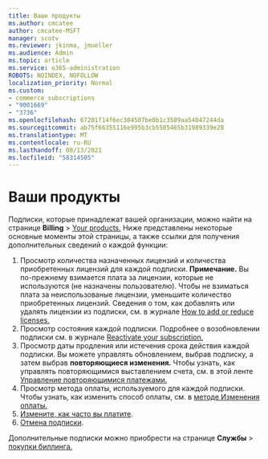 ```yaml
---
title: Ваши продукты
ms.author: cmcatee
author: cmcatee-MSFT
manager: scotv
ms.reviewer: jkinma, jmueller
ms.audience: Admin
ms.topic: article
ms.service: o365-administration
ROBOTS: NOINDEX, NOFOLLOW
localization_priority: Normal
ms.custom:
- commerce_subscriptions
- "9001669"
- "3736"
ms.openlocfilehash: 67201f14f6ec304507be0b1c3509aa54047244da
ms.sourcegitcommit: ab75f66355116e995b3cb5505465b31989339e28
ms.translationtype: MT
ms.contentlocale: ru-RU
ms.lasthandoff: 08/13/2021
ms.locfileid: "58314505"
---
```

# <a name="your-products"></a>Ваши продукты

Подписки, которые принадлежат вашей организации, можно найти на странице **Billing**  >  [Your products.](https://go.microsoft.com/fwlink/p/?linkid=842054) Ниже представлены некоторые основные моменты этой страницы, а также ссылки для получения дополнительных сведений о каждой функции:

1. Просмотр количества назначенных лицензий и количества приобретенных лицензий для каждой подписки.
    **Примечание.** Вы по-прежнему взимается плата за лицензии, которые не используются (не назначены пользователю). Чтобы не взиматься плата за неиспользованые лицензии, уменьшите количество приобретенных лицензий. Сведения о том, как добавлять или удалять лицензии из подписки, см. в журнале [How to add or reduce licenses.](https://docs.microsoft.com/alchemyinsights/how-to-add-or-reduce-licenses)
2. Просмотр состояния каждой подписки. Подробнее о возобновлении подписки см. в журнале [Reactivate your subscription.](reactivate-your-subscription.md)
3. Просмотр даты продления или истечения срока действия каждой подписки. Вы можете управлять обновлением, выбрав подписку, а затем выбрав **повторяющиеся изменения.** Чтобы узнать, как управлять повторяющимися выставлением счета, см. в этой ленте [Управление повторяющимися платежами.](manage-auto-renewal.md)
4. Просмотр метода оплаты, используемого для каждой подписки. Чтобы узнать, как изменить способ оплаты, см. в [методе Изменения оплаты.](change-payment-method.md)
5. [Измените, как часто вы платите](change-how-often-you-pay.md).
6. [Отмена подписки](https://go.microsoft.com/fwlink/?linkid=2119113).

Дополнительные подписки можно приобрести на странице **Службы**  >  [покупки биллинга.](https://go.microsoft.com/fwlink/p/?linkid=868433)